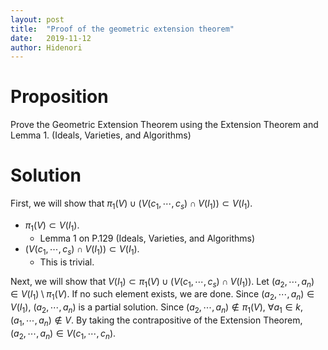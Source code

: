 ```yaml
---
layout: post
title:  "Proof of the geometric extension theorem"
date:   2019-11-12
author: Hidenori
---
```


# Proposition
Prove the Geometric Extension Theorem using the Extension Theorem and Lemma 1. (Ideals, Varieties, and Algorithms)

# Solution
First, we will show that $\pi_1(V) \cup (V(c_1, \cdots, c_s) \cap V(I_1)) \subset V(I_1)$.

* $\pi_1(V) \subset V(I_1)$.
    * Lemma 1 on P.129 (Ideals, Varieties, and Algorithms)
* $(V(c_1, \cdots, c_s) \cap V(I_1)) \subset V(I_1)$.
    * This is trivial.

Next, we will show that $V(I_1) \subset \pi_1(V) \cup (V(c_1, \cdots, c_s) \cap V(I_1))$.
Let $(a_2, \cdots, a_n) \in V(I_1) \setminus \pi_1(V)$.
If no such element exists, we are done.
Since $(a_2, \cdots, a_n) \in V(I_1)$, $(a_2, \cdots, a_n)$ is a partial solution.
Since $(a_2, \cdots, a_n) \notin \pi_1(V)$, $\forall a_1 \in k, (a_1, \cdots, a_n) \notin V$.
By taking the contrapositive of the Extension Theorem, $(a_2, \cdots, a_n) \in V(c_1, \cdots, c_n)$.
